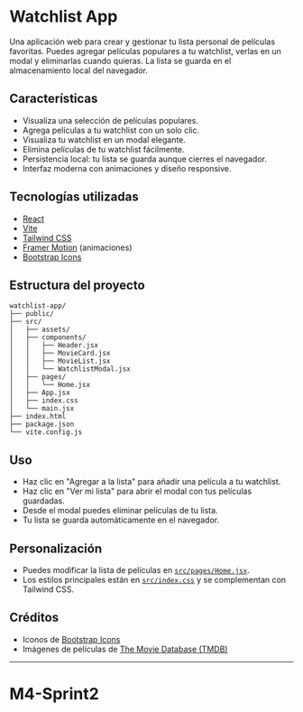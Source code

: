 # Watchlist App

Una aplicación web para crear y gestionar tu lista personal de películas favoritas. Puedes agregar películas populares a tu watchlist, verlas en un modal y eliminarlas cuando quieras. La lista se guarda en el almacenamiento local del navegador.

## Características

- Visualiza una selección de películas populares.
- Agrega películas a tu watchlist con un solo clic.
- Visualiza tu watchlist en un modal elegante.
- Elimina películas de tu watchlist fácilmente.
- Persistencia local: tu lista se guarda aunque cierres el navegador.
- Interfaz moderna con animaciones y diseño responsive.

## Tecnologías utilizadas

- [React](https://react.dev/)
- [Vite](https://vitejs.dev/)
- [Tailwind CSS](https://tailwindcss.com/)
- [Framer Motion](https://www.framer.com/motion/) (animaciones)
- [Bootstrap Icons](https://icons.getbootstrap.com/)

## Estructura del proyecto

```
watchlist-app/
├── public/
├── src/
│   ├── assets/
│   ├── components/
│   │   ├── Header.jsx
│   │   ├── MovieCard.jsx
│   │   ├── MovieList.jsx
│   │   └── WatchlistModal.jsx
│   ├── pages/
│   │   └── Home.jsx
│   ├── App.jsx
│   ├── index.css
│   └── main.jsx
├── index.html
├── package.json
└── vite.config.js
```

## Uso

- Haz clic en "Agregar a la lista" para añadir una película a tu watchlist.
- Haz clic en "Ver mi lista" para abrir el modal con tus películas guardadas.
- Desde el modal puedes eliminar películas de tu lista.
- Tu lista se guarda automáticamente en el navegador.

## Personalización

- Puedes modificar la lista de películas en [`src/pages/Home.jsx`](src/pages/Home.jsx).
- Los estilos principales están en [`src/index.css`](src/index.css) y se complementan con Tailwind CSS.

## Créditos

- Iconos de [Bootstrap Icons](https://icons.getbootstrap.com/)
- Imágenes de películas de [The Movie Database (TMDB)](https://www.themoviedb.org/)

---

# M4-Sprint2

